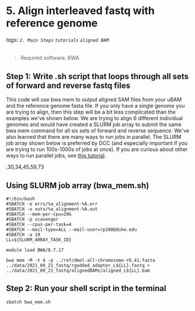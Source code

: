 # 5. Align interleaved fastq with reference genome
###### tags: `2. Main Steps` `tutorials` `aligned BAM`
> Required software: BWA

## Step 1: Write .sh script  that loops through all sets of forward and reverse fastq files

This code will use bwa mem to output aligned SAM files from your uBAM and the reference genome fasta file. If you only have a single genome you are trying to align, then this step will be a bit less complicated than the examples we've shown below. We are trying to align 6 different individual genomes and would have created a SLURM job array to submit the same bwa mem command for all six sets of forward and reverse sequence. We've also learned that there are many ways to run jobs in parallel. The SLURM job array shown below is preferred by DCC (and especially important if you are trying to run 100s-1000s of jobs at once). If you are curious about other ways to run parallel jobs, see [this tutorial](https://github.com/Noor-WGS-data/Genome_sequence_data/blob/main/Running_jobs_in_parallel.md).

,30,34,45,59,73

## Using SLURM job array (bwa_mem.sh)

```
#!/bin/bash
#SBATCH -e errs/%a_alignment-%A.err 
#SBATCH -o outs/%a_alignment-%A.out 
#SBATCH --mem-per-cpu=20G 
#SBATCH -p scavenger
#SBATCH --cpus-per-task=4 
#SBATCH --mail-type=ALL --mail-user=rp280@duke.edu
#SBATCH -a 19
LL=${SLURM_ARRAY_TASK_ID}

module load BWA/0.7.17

bwa mem -M -t 4 -p ../ref/dmel-all-chromosome-r6.41.fasta ../data/2021_09_21_fastq/rgadded_adapter_L${LL}.fastq > ../data/2021_09_21_fastq/alignedBAMs/aligned_L${LL}.bam 
```
## Step 2: Run your shell script in the terminal

`sbatch bwa_mem.sh`



